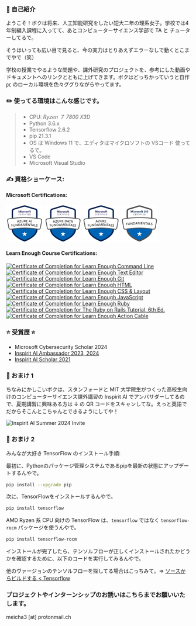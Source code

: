  
### 👋 自己紹介
ようこそ！ボクは将来、人工知能研究をしたい短大二年の理系女子。学校では4年制編入課程に入ってて、あとコンピューターサイエンス学部で TA と チューターしてるで。

そうはいっても広い目で見ると、今の実力はとりあえずエラーなしで動くとこまでやで（笑）

学校の授業でやるような問題や、課外研究のプロジェクトを、参考にした動画やドキュメントへのリンクとともに上げてきます。ボクはどっちかっていうと自作 ㍶ のローカル環境を色々ググりながらやってます。

### ✏️ 使ってる環境はこんな感じです。

>- CPU: *Ryzen ７ 7800 X3D* 
>- Python 3.6.x
>- Tensorflow 2.6.2
>- pip 21.3.1
>- OS は Windows 11 で、エディタはマイクロソフトの VSコード 使ってるで。
>- VS Code
>- Microsoft Visual Studio

### ✍️ 資格ショーケース:
#### Microsoft Certifications:
<a heref="https://www.credly.com/badges/2a99c938-7d3c-4704-ad65-a74f1e7f0b36/public_url" title="to credly.com"><img src="media/microsoft-certified-azure-ai-fundamentals.png" width="20%" alt="Microsoft Certified: Azure AI Fundamental"></a>
<a heref="https://www.credly.com/badges/6a748ff4-666e-40c8-b42d-f2ce29c592f4/public_url" title="to credly.com"><img src="media/microsoft-certified-azure-data-fundamentals.png" width="20%" alt="Microsoft Certified: Azure Data Fundamentals"></a>
<a heref="https://www.credly.com/badges/b97c8432-e28b-4664-9ecf-0865806b6555/public_url" title="to credly.com"><img src="media/microsoft-certified-azure-fundamentals.png" width="20%" alt="Microsoft Certified: Azure Fundamentals"></a>
<a heref="https://www.credly.com/badges/3b16e1be-dfc7-4903-a315-6b8f618c1e7e/public_url" title="to credly.com"><img src="media/microsoft-365-certified-fundamentals.png" width="20%" alt="Microsoft 365 Certified: Fundamentals"></a>

#### Learn Enough Course Certifications:
<a href="https://www.learnenough.com/certificates/mokubo">
      <img src="https://www.learnenough.com/certificates/mokubo/command-line-tutorial.svg" alt="Certificate of Completion for Learn Enough Command Line"></a><a
      href="https://www.learnenough.com/certificates/mokubo"><img src="https://www.learnenough.com/certificates/mokubo/text-editor-tutorial.svg" alt="Certificate of Completion for Learn Enough Text Editor"></a><a
      href="https://www.learnenough.com/certificates/mokubo"><img src="https://www.learnenough.com/certificates/mokubo/git-tutorial.svg" alt="Certificate of Completion for Learn Enough Git"></a><a
      href="https://www.learnenough.com/certificates/mokubo"><img src="https://www.learnenough.com/certificates/mokubo/html-tutorial.svg" alt="Certificate of Completion for Learn Enough HTML"></a><a
      href="https://www.learnenough.com/certificates/mokubo"><img src="https://www.learnenough.com/certificates/mokubo/css-and-layout-tutorial.svg" alt="Certificate of Completion for Learn Enough CSS &amp; Layout"></a><a
      href="https://www.learnenough.com/certificates/mokubo"><img src="https://www.learnenough.com/certificates/mokubo/javascript-tutorial.svg" alt="Certificate of Completion for Learn Enough JavaScript"></a><a
      href="https://www.learnenough.com/certificates/mokubo"><img src="https://www.learnenough.com/certificates/mokubo/ruby-tutorial.svg" alt="Certificate of Completion for Learn Enough Ruby"></a><a
      href="https://www.learnenough.com/certificates/mokubo"><img src="https://www.learnenough.com/certificates/mokubo/ruby-on-rails-6th-edition-tutorial.svg" alt="Certificate of Completion for The Ruby on Rails Tutorial, 6th Ed."></a><a
      href="https://www.learnenough.com/certificates/mokubo"><img src="https://www.learnenough.com/certificates/mokubo/action-cable-tutorial.svg" alt="Certificate of Completion for Learn Enough Action Cable"></a>
</div>

### ⭐️ 受賞歴 ⭐️
- Microsoft Cybersecurity Scholar 2024
- [Inspirit AI Ambassador 2023, 2024](https://drive.google.com/file/d/1ZOfwV1No3JxjttuH1vWbzPvDZjQrpmEe/view?usp=drive_link)
- [Inspirit AI Scholar 2021](https://drive.google.com/file/d/1CsAs2mqDwshvz4UylhFMeDHZKUN_3FeN/view?usp=drive_link)


### 🍧 おまけ 1
ちなみにかしこいボクは、スタンフォードと MIT 大学院生がつくった高校生向けのコンピューターサイエンス課外講習の Inspirit AI でアンバサダーしてるので、夏期講習に興味ある方は ↓ の QR コードをスキャンしてな。えっと英語でだからそこんとこちゃんとできるようにしてや！

![Inspirit AI Summer 2024 Invite](/images/inspiritai-su24-ai.jpg)

### 🍧 おまけ 2
みんなが大好き TensorFlow のインストール手順:

最初に、Pythonのパッケージ管理システムであるpipを最新の状態にアップデートするんやで。
```bash
pip install --upgrade pip
```
次に、TensorFlowをインストールするんやで。
```bash
pip install tensorflow
```

AMD Ryzen 系 CPU 向けの TensorFlow は、`tensorflow` ではなく `tensorflow-rocm` パッケージを使うんやで。
```bash
pip install tensorflow-rocm
```
インストールが完了したら、テンソルフローが正しくインストールされたかどうかを確認するために、以下のコードを実行してみるんやで。

他のヴァージョンのテンソルフローを探してる場合はこっちみて。=> 
[ソースからビルドする < Tensorflow](https://www.tensorflow.org/install/source?hl=ja#gpu)


### プロジェクトやインターンシップのお誘いはこちらまでお願いいたします。
meicha3 [at] protonmail.ch